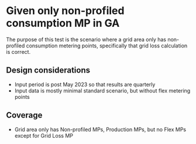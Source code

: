 # Given only non-profiled consumption MP in GA

The purpose of this test is the scenario where a grid area only has non-profiled consumption metering points,
specifically that grid loss calculation is correct.

## Design considerations

- Input period is post May 2023 so that results are quarterly
- Input data is mostly minimal standard scenario, but without flex metering points

## Coverage

- Grid area only has Non-profiled MPs, Production MPs, but no Flex MPs except for Grid Loss MP
